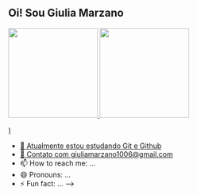 ## Oi! Sou Giulia Marzano

<div>
<a href="https://github.com/agussddp">
<img height="180em" src="https://github-readme-stats.vercel.app/api?username=agussddp&border_radius=4.5&border_color	=808080&title_color=90D5FF&show_icons=true&icon_color=90D5FF&text_color=DCDCDC&theme=dark&include_all_commits=true&count_private=true"/>
<img height="180em" src="https://github-readme-stats.vercel.app/api/top-langs/?username=agussddp&layout=compact&langs_count=16&border_radius=4.5&border_color	=808080&title_color=90D5FF&icon_color=90D5FF&text_color=DCDCDC&theme=dark"/>


 
 )


- 🔭 Atualmente estou estudando Git e Github
- 💬 Contato com giuliamarzano1006@gmail.com
- 📫 How to reach me: ...
- 😄 Pronouns: ...
- ⚡ Fun fact: ...
-->
